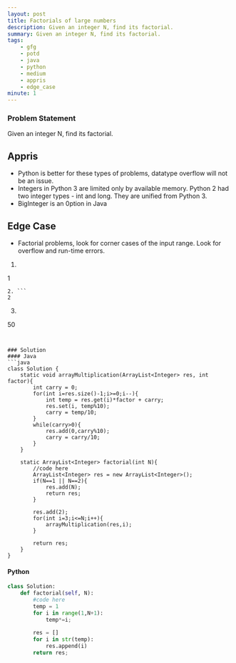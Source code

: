 ```yaml
---
layout: post
title: Factorials of large numbers
description: Given an integer N, find its factorial.
summary: Given an integer N, find its factorial.
tags:
    - gfg
    - potd
    - java
    - python
    - medium
    - appris
    - edge_case
minute: 1
---
```


### Problem Statement
Given an integer N, find its factorial.

## Appris
- Python is better for these types of problems, datatype overflow will not be an issue.
- Integers in Python 3 are limited only by available memory. Python 2 had two integer types - int and long. They are unified from Python 3.
- BigInteger is an 0ption in Java

## Edge Case
- Factorial problems, look for corner cases of the input range. Look for overflow and run-time errors.

1. ```
1
```
2. ```
2
```
3. ```
50
```


### Solution
#### Java
```java
class Solution {
    static void arrayMultiplication(ArrayList<Integer> res, int factor){
        int carry = 0;
        for(int i=res.size()-1;i>=0;i--){
            int temp = res.get(i)*factor + carry;
            res.set(i, temp%10);
            carry = temp/10;
        }
        while(carry>0){
            res.add(0,carry%10);
            carry = carry/10;
        }
    }
    
    static ArrayList<Integer> factorial(int N){
        //code here
        ArrayList<Integer> res = new ArrayList<Integer>();
        if(N==1 || N==2){
            res.add(N);
            return res;
        }
        
        res.add(2);
        for(int i=3;i<=N;i++){
            arrayMultiplication(res,i);
        }
        
        return res;
    }
}
```

#### Python
```python
class Solution:
    def factorial(self, N):
        #code here
        temp = 1
        for i in range(1,N+1):
            temp*=i;
        
        res = []
        for i in str(temp):
            res.append(i)
        return res;
```
